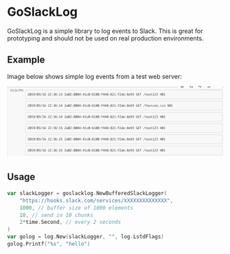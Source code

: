 # GoSlackLog

GoSlackLog is a simple library to log events to Slack. This is great for prototyping and should not be used on real production environments.

## Example

Image below shows simple log events from a test web server:

![GoSlackLog example](https://github.com/Vizualni/goslacklog/raw/master/example.png?sanitize=true)


## Usage

```go
var slackLogger = goslacklog.NewBufferedSlackLogger(
	"https://hooks.slack.com/services/XXXXXXXXXXXXXX",
	1000, // buffer size of 1000 elements
	10, // send in 10 chunks
	2*time.Second, // every 2 seconds
)
var golog = log.New(slackLogger, "", log.LstdFlags)
golog.Printf("%s", "hello")
```
